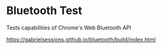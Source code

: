 # Bluetooth Test

Tests capabilities of Chrome's Web Bluetooth API

https://gabrielsessions.github.io/bluetooth/build/index.html
